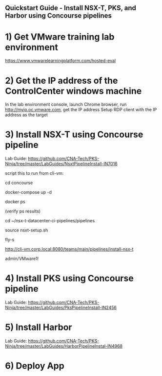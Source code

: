 ## Quickstart Guide - Install NSX-T, PKS, and Harbor using Concourse pipelines

# 1) Get VMware training lab environment

https://www.vmwarelearningplatform.com/hosted-eval

# 2) Get the IP address of the ControlCenter windows machine
In the lab environment console, launch Chrome browser, run http://myip.oc.vmware.com, get the IP address
Setup RDP client with the IP address as the target

# 3) Install NSX-T using Concourse pipeline
Lab Guide: https://github.com/CNA-Tech/PKS-Ninja/tree/master/LabGuides/NsxtPipelineInstall-IN7016

script this to run from cli-vm:

cd concourse

docker-compose up -d

docker ps

(verify ps results)

cd ~/nsx-t-datacenter-ci-pipelines/pipelines

source nsxt-setup.sh

fly-s

http://cli-vm.corp.local:8080/teams/main/pipelines/install-nsx-t

admin/VMware1!



# 4) Install PKS using Concourse pipeline
Lab Guide: https://github.com/CNA-Tech/PKS-Ninja/tree/master/LabGuides/PksPipelineInstall-IN2456

# 5) Install Harbor
Lab Guide: https://github.com/CNA-Tech/PKS-Ninja/tree/master/LabGuides/HarborPipelineInstal-IN4968

# 6) Deploy App
